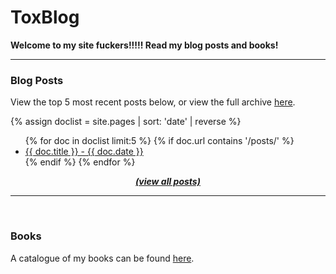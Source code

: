 # ToxBlog

**Welcome to my site fuckers!!!!! Read my blog posts and books!**

<hr>

### Blog Posts

View the top 5 most recent posts below, or view the full archive <a href="https://toxic-013.github.io/ToxBlog/blog/">here</a>.

{% assign doclist = site.pages | sort: 'date' | reverse %}
 <ul>
    {% for doc in doclist limit:5 %}
         {% if doc.url contains '/posts/' %}
             <li><a href="{{ site.baseurl }}{{ doc.url }}">{{ doc.title }} - {{ doc.date }}</a></li>
         {% endif %}
     {% endfor %}
 </ul>
 <center><a href="https://toxic-013.github.io/ToxBlog/blog/"><i><b>(view all posts)</b></i></a></center>
 
<hr>
<br>

### Books

A catalogue of my books can be found <a href="https://toxic-013.github.io/ToxBlog/book-list/">here</a>.
